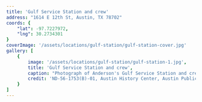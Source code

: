```yaml
---
title: 'Gulf Service Station and crew'
address: "1614 E 12th St, Austin, TX 78702"
coords: {
    "lat": -97.7227972,
    "lng": 30.2734301
}
coverImage: '/assets/locations/gulf-station/gulf-station-cover.jpg'
gallery: [
    {
        image: '/assets/locations/gulf-station/gulf-station-1.jpg',
        title: 'Gulf Service Station and crew',
        caption: "Photograph of Anderson's Gulf Service Station and crew. The four man crew poses around the front end of a car at the gas pump. A service station car is parked streetwise, in front of the station. A service pickup truck is parked on the right side of the station.",
        credit: 'ND-56-1753(B)-01, Austin History Center, Austin Public Library.'
    }
]
---
```

